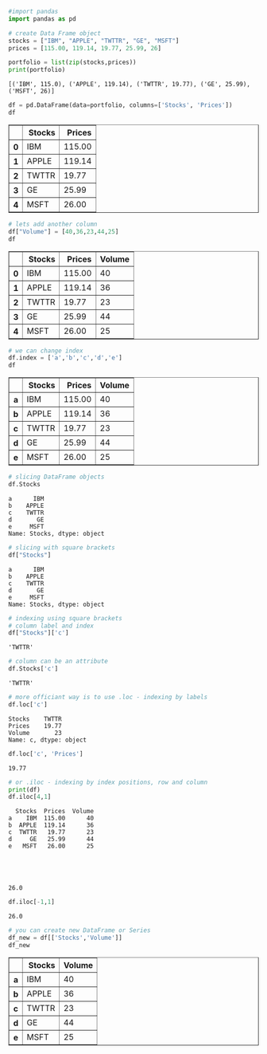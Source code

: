 

```python
#import pandas
import pandas as pd 
```


```python
# create Data Frame object
stocks = ["IBM", "APPLE", "TWTTR", "GE", "MSFT"]
prices = [115.00, 119.14, 19.77, 25.99, 26]
```


```python
portfolio = list(zip(stocks,prices))
print(portfolio)
```

    [('IBM', 115.0), ('APPLE', 119.14), ('TWTTR', 19.77), ('GE', 25.99), ('MSFT', 26)]



```python
df = pd.DataFrame(data=portfolio, columns=['Stocks', 'Prices'])
df
```




<div>
<table border="1" class="dataframe">
  <thead>
    <tr style="text-align: right;">
      <th></th>
      <th>Stocks</th>
      <th>Prices</th>
    </tr>
  </thead>
  <tbody>
    <tr>
      <th>0</th>
      <td>IBM</td>
      <td>115.00</td>
    </tr>
    <tr>
      <th>1</th>
      <td>APPLE</td>
      <td>119.14</td>
    </tr>
    <tr>
      <th>2</th>
      <td>TWTTR</td>
      <td>19.77</td>
    </tr>
    <tr>
      <th>3</th>
      <td>GE</td>
      <td>25.99</td>
    </tr>
    <tr>
      <th>4</th>
      <td>MSFT</td>
      <td>26.00</td>
    </tr>
  </tbody>
</table>
</div>




```python
# lets add another column
df["Volume"] = [40,36,23,44,25]
df
```




<div>
<table border="1" class="dataframe">
  <thead>
    <tr style="text-align: right;">
      <th></th>
      <th>Stocks</th>
      <th>Prices</th>
      <th>Volume</th>
    </tr>
  </thead>
  <tbody>
    <tr>
      <th>0</th>
      <td>IBM</td>
      <td>115.00</td>
      <td>40</td>
    </tr>
    <tr>
      <th>1</th>
      <td>APPLE</td>
      <td>119.14</td>
      <td>36</td>
    </tr>
    <tr>
      <th>2</th>
      <td>TWTTR</td>
      <td>19.77</td>
      <td>23</td>
    </tr>
    <tr>
      <th>3</th>
      <td>GE</td>
      <td>25.99</td>
      <td>44</td>
    </tr>
    <tr>
      <th>4</th>
      <td>MSFT</td>
      <td>26.00</td>
      <td>25</td>
    </tr>
  </tbody>
</table>
</div>




```python
# we can change index
df.index = ['a','b','c','d','e']
df
```




<div>
<table border="1" class="dataframe">
  <thead>
    <tr style="text-align: right;">
      <th></th>
      <th>Stocks</th>
      <th>Prices</th>
      <th>Volume</th>
    </tr>
  </thead>
  <tbody>
    <tr>
      <th>a</th>
      <td>IBM</td>
      <td>115.00</td>
      <td>40</td>
    </tr>
    <tr>
      <th>b</th>
      <td>APPLE</td>
      <td>119.14</td>
      <td>36</td>
    </tr>
    <tr>
      <th>c</th>
      <td>TWTTR</td>
      <td>19.77</td>
      <td>23</td>
    </tr>
    <tr>
      <th>d</th>
      <td>GE</td>
      <td>25.99</td>
      <td>44</td>
    </tr>
    <tr>
      <th>e</th>
      <td>MSFT</td>
      <td>26.00</td>
      <td>25</td>
    </tr>
  </tbody>
</table>
</div>




```python
# slicing DataFrame objects
df.Stocks
```




    a      IBM
    b    APPLE
    c    TWTTR
    d       GE
    e     MSFT
    Name: Stocks, dtype: object




```python
# slicing with square brackets
df["Stocks"]
```




    a      IBM
    b    APPLE
    c    TWTTR
    d       GE
    e     MSFT
    Name: Stocks, dtype: object




```python
# indexing using square brackets
# column label and index
df["Stocks"]['c']
```




    'TWTTR'




```python
# column can be an attribute
df.Stocks['c']
```




    'TWTTR'




```python
# more officiant way is to use .loc - indexing by labels
df.loc['c']
```




    Stocks    TWTTR
    Prices    19.77
    Volume       23
    Name: c, dtype: object




```python
df.loc['c', 'Prices']
```




    19.77




```python
# or .iloc - indexing by index positions, row and column
print(df)
df.iloc[4,1]
```

      Stocks  Prices  Volume
    a    IBM  115.00      40
    b  APPLE  119.14      36
    c  TWTTR   19.77      23
    d     GE   25.99      44
    e   MSFT   26.00      25





    26.0




```python
df.iloc[-1,1]
```




    26.0




```python
# you can create new DataFrame or Series
df_new = df[['Stocks','Volume']]
df_new
```




<div>
<table border="1" class="dataframe">
  <thead>
    <tr style="text-align: right;">
      <th></th>
      <th>Stocks</th>
      <th>Volume</th>
    </tr>
  </thead>
  <tbody>
    <tr>
      <th>a</th>
      <td>IBM</td>
      <td>40</td>
    </tr>
    <tr>
      <th>b</th>
      <td>APPLE</td>
      <td>36</td>
    </tr>
    <tr>
      <th>c</th>
      <td>TWTTR</td>
      <td>23</td>
    </tr>
    <tr>
      <th>d</th>
      <td>GE</td>
      <td>44</td>
    </tr>
    <tr>
      <th>e</th>
      <td>MSFT</td>
      <td>25</td>
    </tr>
  </tbody>
</table>
</div>




```python

```
